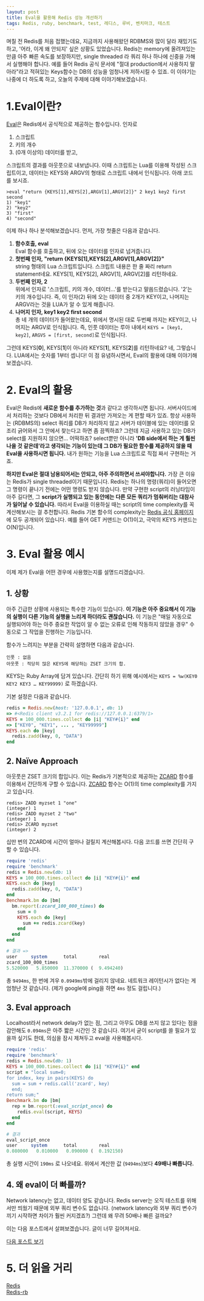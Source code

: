 ```yaml
---
layout: post
title: Eval을 활용해 Redis 성능 개선하기
tags: Redis, ruby, benchmark, test, 레디스, 루비, 벤치마크, 테스트
---
```


며칠 전 Redis를 처음 접했는데요, 지금까지 사용해왔던 RDBMS와 많이 달라 재밌기도 하고, '어라, 이게 왜 안되지' 싶은 상황도 있었습니다. Redis는 memory에 올려져있는 만큼 아주 빠른 속도를 보장하지만, single threaded 라 쿼리 하나 하나에 신중을 가해서 실행해야 합니다. 예를 들어 Redis 공식 문서에 "절대 production에서 사용하지 말아라"라고 적혀있는 Keys함수는 DB의 성능을 엄청나게 저하시킬 수 있죠. 이 이야기는 나중에 더 하도록 하고, 오늘의 주제에 대해 이야기해보겠습니다.

# 1.Eval이란?
[Eval](http://redis.io/commands/EVAL)은 Redis에서 공식적으로 제공하는 함수입니다. 인자로

1. 스크립트
2. 키의 개수
3. (0개 이상의) 데이터를 받고,  

스크립트의 결과를 아웃풋으로 내보냅니다. 이때 스크립트는 Lua를 이용해 작성된 스크립트이고, 데이터는 KEYS와 ARGV의 형태로 스크립트 내에서 인식됩니다. 아래 코드를 보시죠.

``` redis
>eval "return {KEYS[1],KEYS[2],ARGV[1],ARGV[2]}" 2 key1 key2 first second
1) "key1"
2) "key2"
3) "first"
4) "second"
```

이제 하나 하나 분석해보겠습니다. 먼저, 가장 첫줄은 다음과 같습니다.

1. **함수호출, eval**  
Eval 함수를 호출하고, 뒤에 오는 데이터를 인자로 넘겨줍니다.  
2. **첫번째 인자, "return {KEYS[1],KEYS[2],ARGV[1],ARGV[2]}"**  
string 형태의 Lua 스크립트입니다. 스크립트 내용은 한 줄 짜리 return statement네요. KEYS[1], KEYS[2], ARGV[1], ARGV[2]를 리턴하네요.  
3. **두번째 인자, 2**  
위에서 인자로 '스크립트, 키의 개수, 데이터…'를 받는다고 말씀드렸습니다. '2’는 키의 개수입니다. 즉, 이 인자(2) 뒤에 오는 데이터 중 2개가 KEY이고, 나머지는 ARGV라는 것을 LUA가 알 수 있게 해줍니다.
4. **나머지 인자, key1 key2 first second**  
총 네 개의 데이터가 들어왔는데요, 위에서 명시된 대로 두번째 까지는 KEY이고, 나머지는 ARGV로 인식됩니다. 즉, 인풋 데이터는 루아 내에서 `KEYS = [key1, key2]`, `ARGVS = [first, second]`로 인식됩니다.

그런데 KEYS[**0**], KEYS[**1**]이 아니라 KEYS[**1**], KEYS[**2**]를 리턴하네요? 네, 그렇습니다. LUA에서는 숫자를 1부터 셉니다! 이 점 유념하시면서, Eval의 활용에 대해 이야기해보겠습니다.

# 2. Eval의 활용
Eval은 Redis에 **새로운 함수를 추가하는 것**과 같다고 생각하시면 됩니다. 서버사이드에서 처리하는 것보다 DB에서 처리한 뒤 결과만 가져오는 게 편할 때가 있죠. 항상 사용하는 (RDBMS의) select 쿼리를 DB가 처리하지 않고 서버가 테이블에 있는 데이터를 모조리 긁어와서 그 안에서 찾는다고 하면 좀 끔찍하죠? 그런데 지금 사용하고 있는 DB가 select를 지원하지 않으면… 어떡하죠? select뿐만 아니라 **'DB side에서 하는 게 훨씬 나을 것 같은데’라고 생각되는 기능이 있는데 그 DB가 필요한 함수를 제공하지 않을 때 Eval을 사용하시면 됩니다.** 내가 원하는 기능을 Lua 스크립트로 직접 짜서 구현하는 거죠.

**하지만 Eval은 절대 남용되어서는 안되고, 아주 주의하면서 쓰셔야합니다.** 가장 큰 이유는 Redis가 single threaded이기 때문입니다. Redis는 하나의 명령(쿼리)이 들어오면 그 명령이 끝나기 전에는 어떤 명령도 받지 않습니다. 만약 구현한 script의 러닝타임이 아주 길다면, 그 **script가 실행되고 있는 동안에는 다른 모든 쿼리가 멈춰버리는 대참사가 일어날 수 있습니다.** 따라서 Eval을 이용하실 때는 script의 time complexity를 꼭 계산해보시는 걸 추천합니다. Redis 기본 함수의 complexity는 [Redis 공식 홈페이지](http://redis.io/commands/)에 모두 공개되어 있습니다. 예를 들어 GET 커맨드는 O(1)이고, 극악의 KEYS 커맨드는 O(N)입니다. 

# 3. Eval 활용 예시
이제 제가 Eval을 어떤 경우에 사용했는지를 설명드리겠습니다.

## 1. 상황
아주 긴급한 상황에 사용되는 특수한 기능이 있습니다. **이 기능은 아주 중요해서 이 기능의 실행이 다른 기능의 실행을 느리게 하더라도 괜찮습니다.** 이 기능은 "매일 자동으로 실행되어야 하는 아주 중요한 작업이 알 수 없는 오류로 인해 작동하지 않았을 경우" 수동으로 그 작업을 진행하는 기능입니다.  

함수가 느려지는 부분을 간략히 설명하면 다음과 같습니다.  

```
인풋 : 없음  
아웃풋 : 적당히 많은 KEYS에 해당하는 ZSET 크기의 합.  
```
KEYS는 Ruby Array에 담겨 있습니다. 간단히 하기 위해 예시에서는 `KEYS = %w(KEY0 KEY2 KEY3 … KEY99999)` 로 하겠습니다.  

기본 설정은 다음과 같습니다.

``` ruby
redis = Redis.new(host: '127.0.0.1', db: 1)
=> #<Redis client v3.2.1 for redis://127.0.0.1:6379/1>
KEYS = 100_000.times.collect do |i| "KEY#{i}" end
=> ["KEY0", "KEY1", ... , "KEY99999"]
KEYS.each do |key|  
  redis.zadd(key, 0, "DATA")
end
```

## 2. Naïve Approach

아웃풋은 ZSET 크기의 합입니다. 이는 Redis가 기본적으로 제공하는 [ZCARD](http://redis.io/commands/zcard) 함수를 이용해서 간단하게 구할 수 있습니다. [ZCARD](http://redis.io/commands/zcard) 함수는 O(1)의 time complexity를 가지고 있습니다. 

``` redis
redis> ZADD myzset 1 "one"
(integer) 1
redis> ZADD myzset 2 "two"
(integer) 1
redis> ZCARD myzset
(integer) 2
```

십만 번의 ZCARD에 시간이 얼마나 걸릴지 계산해봅시다. 다음 코드를 쓰면 간단히 구할 수 있습니다.

``` ruby
require 'redis'
require 'benchmark'
redis = Redis.new(db: 1)
KEYS = 100_000.times.collect do |i| "KEY#{i}" end
KEYS.each do |key|
  redis.zadd(key, 0, "DATA")
end
Benchmark.bm do |bm|
  bm.report(:zcard_100_000_times) do
    sum = 0
    KEYS.each do |key|
      sum += redis.zcard(key)
    end
  end
end

# 결과 =>
user     system      total        real
zcard_100_000_times
5.520000   5.850000  11.370000 (  9.494240)
```
총 `9494ms`, 한 번에 겨우 `0.0949ms`밖에 걸리지 않네요. 네트워크 레이턴시가 없다는 게 엄청난 것 같습니다. (제가 google에 ping을 하면 `4ms` 정도 걸립니다.)


## 3. Eval approach
Localhost라서 network delay가 없는 점, 그리고 아무도 DB를 쓰지 않고 있다는 점을 감안해도 `0.094ms`은 아주 짧은 시간인 것 같습니다. 여기서 굳이 script를 쓸 필요가 있을까 싶기도 한데, 의심을 잠시 제쳐두고 eval을 사용해봅시다.

``` ruby
require 'redis'
require 'benchmark'
redis = Redis.new(db: 1)
KEYS = 100_000.times.collect do |i| "KEY#{i}" end
script = "local sum=0;
for index, key in pairs(KEYS) do
  sum = sum + redis.call('zcard', key)
  end;
return sum;"
Benchmark.bm do |bm|
  rep = bm.report(:eval_script_once) do
    redis.eval(script, KEYS)
  end
end

# 결과
eval_script_once
user     system      total        real
0.080000   0.010000   0.090000 (  0.192150)
```
총 실행 시간이 `190ms` 로 나오네요. 위에서 계산한 값 (`9494ms`)보다 **49배나 빠릅니다.**  

## 4. 왜 eval이 더 빠를까?
Network latency는 없고, 데이터 양도 같습니다. Redis server는 오직 테스트를 위해서만 띄웠기 때문에 외부 쿼리 변수도 없습니다. (network latency와 외부 쿼리 변수가 끼기 시작하면 차이가 훨씬 커지겠죠?) 그런데 왜 무려 50배나 빠른 걸까요?  

이는 다음 포스트에서 살펴보겠습니다. 글이 너무 길어져서요.

[다음 포스트 보기](http://cjeon.github.io/2016/05/28/%EB%A0%88%EB%94%94%EC%8A%A4-Eval2.html)

# 5. 더 읽을 거리
[Redis](http://redis.io/)  
[Redis-rb](https://github.com/redis/redis-rb)
